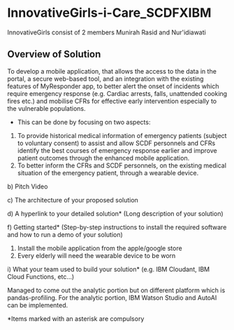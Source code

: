 # InnovativeGirls-i-Care_SCDFXIBM 
InnovativeGirls consist of 2 members Munirah Rasid and Nur'idiawati


## Overview of Solution
To develop a mobile application, that allows the access to the data in the portal, a secure web-based tool, and an integration with the existing features of MyResponder app, to better alert the onset of incidents which require emergency response (e.g. Cardiac arrests, falls, unattended cooking fires etc.) and mobilise CFRs for effective early intervention especially to the vulnerable populations. 

* This can be done by focusing on two aspects: 
1. To provide historical medical information of emergency patients (subject to voluntary consent) to assist and allow SCDF personnels and CFRs identify the best courses of emergency response earlier and improve patient outcomes through the enhanced mobile application. 
2. To better inform the CFRs and SCDF personnels, on the existing medical situation of the emergency patient, through a wearable device. 

b) Pitch Video

c) The architecture of your proposed solution


d) A hyperlink to your detailed solution* (Long description of your solution)


f) Getting started* (Step-by-step instructions to install the required software and how to run a demo of your solution)
1. Install the mobile application from the apple/google store
2. Every elderly will need the wearable device to be worn

i) What your team used to build your solution* (e.g. IBM Cloudant, IBM Cloud Functions, etc…)


Managed to come out the analytic portion but on different platform which is pandas-profiling. 
For the analytic portion, IBM Watson Studio and AutoAI can be implemented. 

*Items marked with an asterisk are compulsory
